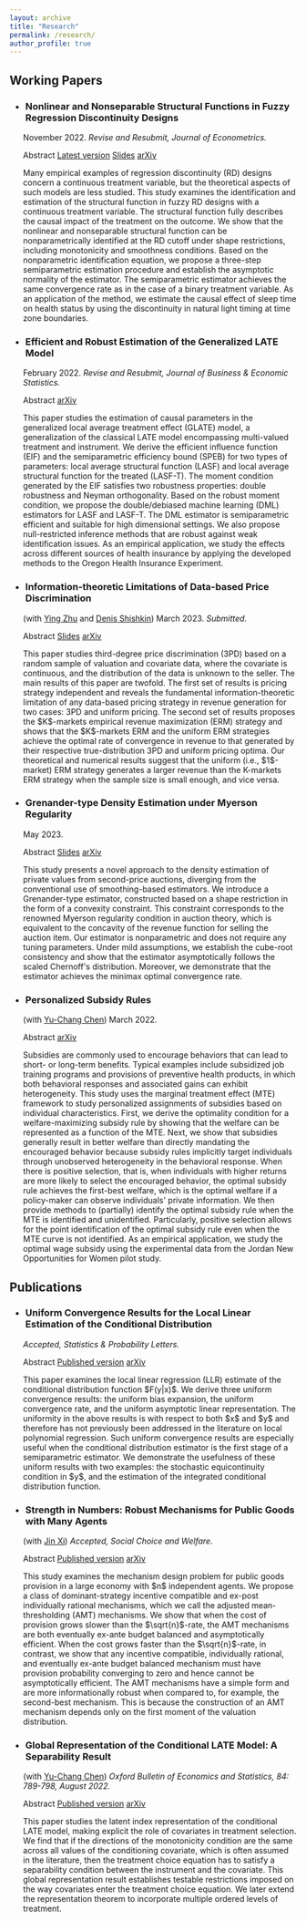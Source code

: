 ```yaml
---
layout: archive
title: "Research"
permalink: /research/
author_profile: true
---
```


<h2 class="archive__item-title" itemprop="headline"> Working Papers </h2>

<div>
<article class="archive__item" itemscope itemtype="http://schema.org/CreativeWork">



<h3 class="archive__item-title" itemprop="headline">
      <ul> <li> Nonlinear and Nonseparable Structural Functions in Fuzzy Regression Discontinuity Designs </li> </ul>
    </h3> 
    <p> 
    <ul style="list-style-type:none"> <li>November 2022. <i>Revise and Resubmit, Journal of Econometrics.</i> </li> </ul>
    </p>
    <ul style="list-style-type:none"> <li><a data-toggle="collapse" data-target="#nonlinear-structural-function-rdd"  class="btn" role="button">Abstract</a>
    <a href="/files/Nonlinear_RD.pdf" class="btn" role="button">Latest version</a> 
    <a href="/files/HaitianXie_JMP_slides.pdf" class="btn" role="button">Slides</a>
    <a href="https://arxiv.org/abs/2204.08168" class="btn" role="button">arXiv</a> </li> </ul>
    <div class="collapse" id="nonlinear-structural-function-rdd">
      <ul style="list-style-type:none"> <li>Many empirical examples of regression discontinuity (RD) designs concern a continuous treatment variable, but the theoretical aspects of such models are less studied. This study examines the identification and estimation of the structural function in fuzzy RD designs with a continuous treatment variable. The structural function fully describes the causal impact of the treatment on the outcome. We show that the nonlinear and nonseparable structural function can be nonparametrically identified at the RD cutoff under shape restrictions, including monotonicity and smoothness conditions. Based on the nonparametric identification equation, we propose a three-step semiparametric estimation procedure and establish the asymptotic normality of the estimator. The semiparametric estimator achieves the same convergence rate as in the case of a binary treatment variable. As an application of the method, we estimate the causal effect of sleep time on health status by using the discontinuity in natural light timing at time zone boundaries.</li> </ul>
    </div>
    
</article>
</div>



<div>
<article class="archive__item" itemscope itemtype="http://schema.org/CreativeWork">

<h3 class="archive__item-title" itemprop="headline">
      <ul> <li> Efficient and Robust Estimation of the Generalized LATE Model </li> </ul>
    </h3> 
    <p> 
    <ul style="list-style-type:none"> <li>February 2022. <i>Revise and Resubmit, Journal of Business & Economic Statistics.</i> </li> </ul>
    </p>
    <ul style="list-style-type:none"> <li><a data-toggle="collapse" data-target="#efficient-robust-estimation-glate"  class="btn" role="button">Abstract</a>
    <a href="https://arxiv.org/abs/2001.06746" class="btn" role="button">arXiv</a> </li> </ul>
    <div class="collapse" id="efficient-robust-estimation-glate">
      <ul style="list-style-type:none"> <li>This paper studies the estimation of causal parameters in the generalized local average treatment effect (GLATE) model, a generalization of the classical LATE model encompassing multi-valued treatment and instrument. We derive the efficient influence function (EIF) and the semiparametric efficiency bound (SPEB) for two types of parameters: local average structural function (LASF) and local average structural function for the treated (LASF-T). The moment condition generated by the EIF satisfies two robustness properties: double robustness and Neyman orthogonality. Based on the robust moment condition, we propose the double/debiased machine learning (DML) estimators for LASF and LASF-T. The DML estimator is semiparametric efficient and suitable for high dimensional settings. We also propose null-restricted inference methods that are robust against weak identification issues. As an empirical application, we study the effects across different sources of health insurance by applying the developed methods to the Oregon Health Insurance Experiment. </li> </ul>
    </div>
    
</article>
</div>













<div>
<article class="archive__item" itemscope itemtype="http://schema.org/CreativeWork">

<h3 class="archive__item-title" itemprop="headline">
      <ul> <li> Information-theoretic Limitations of Data-based Price Discrimination</li> </ul>
    </h3> 
    <p> 
    <ul style="list-style-type:none"> <li>(with <a href="https://sites.google.com/view/ying-zhu/ying-zhu">Ying Zhu</a> and <a href="https://denisshishkin.com/">Denis Shishkin</a>) March 2023. <i>Submitted.</i></li> </ul>
    </p>
    <ul style="list-style-type:none"> <li><a data-toggle="collapse" data-target="#data-based-price-discrimination"  class="btn" role="button">Abstract</a>
    <a href="/files/PriceDiscrimination_slides.pdf" class="btn" role="button">Slides</a>
    <a href="https://arxiv.org/abs/2204.12723" class="btn" role="button">arXiv</a></li> </ul>
    <div class="collapse" id="data-based-price-discrimination">
      <ul style="list-style-type:none"> <li>This paper studies third-degree price discrimination (3PD) based on a random sample of valuation and covariate data, where the covariate is continuous, and the distribution of the data is unknown to the seller. The main results of this paper are twofold. The first set of results is pricing strategy independent and reveals the fundamental information-theoretic limitation of any data-based pricing strategy in revenue generation for two cases: 3PD and uniform pricing. The second set of results proposes the $K$-markets empirical revenue maximization (ERM) strategy and shows that the $K$-markets ERM and the uniform ERM strategies achieve the optimal rate of convergence in revenue to that generated by their respective true-distribution 3PD and uniform pricing optima. Our theoretical and numerical results suggest that the uniform (i.e., $1$-market) ERM strategy generates a larger revenue than the K-markets ERM strategy when the sample size is small enough, and vice versa.</li> </ul>
    </div>

</article>
</div>

<div>
<article class="archive__item" itemscope itemtype="http://schema.org/CreativeWork">

<h3 class="archive__item-title" itemprop="headline">
      <ul> <li> Grenander-type Density Estimation under Myerson Regularity</li> </ul>
    </h3> 
    <p> 
    <ul style="list-style-type:none"> <li> May 2023. </li> </ul>
    </p>
    <ul style="list-style-type:none"> <li><a data-toggle="collapse" data-target="#grenander-auction-myerson"  class="btn" role="button">Abstract</a>
    <a href="/files/Grenander_Myerson_slides.pdf" class="btn" role="button">Slides</a>
    <a href="https://arxiv.org/abs/2305.09052" class="btn" role="button">arXiv</a></li> </ul>
    <div class="collapse" id="grenander-auction-myerson">
      <ul style="list-style-type:none"> <li> This study presents a novel approach to the density estimation of private values from second-price auctions, diverging from the conventional use of smoothing-based estimators. We introduce a Grenander-type estimator, constructed based on a shape restriction in the form of a convexity constraint. This constraint corresponds to the renowned Myerson regularity condition in auction theory, which is equivalent to the concavity of the revenue function for selling the auction item. Our estimator is nonparametric and does not require any tuning parameters. Under mild assumptions, we establish the cube-root consistency and show that the estimator asymptotically follows the scaled Chernoff's distribution. Moreover, we demonstrate that the estimator achieves the minimax optimal convergence rate.</li> </ul>
    </div>

</article>
</div>

<div>
<article class="archive__item" itemscope itemtype="http://schema.org/CreativeWork">

<h3 class="archive__item-title" itemprop="headline">
    <ul> <li> Personalized Subsidy Rules </li> </ul>
    </h3> 
    <p> 
    <ul style="list-style-type:none"> <li> (with <a href="https://yu-chang-chen.github.io/">Yu-Chang Chen</a>) March 2022. </li> </ul>
    </p>
    <ul style="list-style-type:none"> <li> <a data-toggle="collapse" data-target="#personalized-subsidy-rules"  class="btn" role="button">Abstract</a>
    <a href="https://arxiv.org/abs/2202.13545" class="btn" role="button">arXiv</a> </li> </ul>
    <div class="collapse" id="personalized-subsidy-rules">
      <ul style="list-style-type:none"> <li><p> Subsidies are commonly used to encourage behaviors that can lead to short- or long-term benefits. Typical examples include subsidized job training programs and provisions of preventive health products, in which both behavioral responses and associated gains can exhibit heterogeneity. This study uses the marginal treatment effect (MTE) framework to study personalized assignments of subsidies based on individual characteristics. First, we derive the optimality condition for a welfare-maximizing subsidy rule by showing that the welfare can be represented as a function of the MTE. Next, we show that subsidies generally result in better welfare than directly mandating the encouraged behavior because subsidy rules implicitly target individuals through unobserved heterogeneity in the behavioral response. When there is positive selection, that is, when individuals with higher returns are more likely to select the encouraged behavior, the optimal subsidy rule achieves the first-best welfare, which is the optimal welfare if a policy-maker can observe individuals' private information. We then provide methods to (partially) identify the optimal subsidy rule when the MTE is identified and unidentified. Particularly, positive selection allows for the point identification of the optimal subsidy rule even when the MTE curve is not identified. As an empirical application, we study the optimal wage subsidy using the experimental data from the Jordan New Opportunities for Women pilot study. </p> </li> </ul>
    </div>
    
</article>
</div>








<h2 class="archive__item-title" itemprop="headline"> Publications </h2>

<div>
<article class="archive__item" itemscope itemtype="http://schema.org/CreativeWork">

<h3 class="archive__item-title" itemprop="headline">
      <ul> <li> Uniform Convergence Results for the Local Linear Estimation of the Conditional Distribution </li> </ul>
    </h3> 
    <p> 
    <ul style="list-style-type:none"> <li> <i>Accepted, Statistics & Probability Letters.</i> </li> </ul>
    </p>
    <ul style="list-style-type:none"> <li> <a data-toggle="collapse" data-target="#uniform-convergence-results-llr"  class="btn" role="button">Abstract</a>
     <a href="https://doi.org/10.1016/j.spl.2023.109886" class="btn" role="button">Published version</a>
    <a href="https://arxiv.org/abs/2112.08546" class="btn" role="button">arXiv</a> </li> </ul>
    <div class="collapse" id="uniform-convergence-results-llr">
      <ul style="list-style-type:none"> <li> This paper examines the local linear regression (LLR) estimate of the conditional distribution function $F(y|x)$. We derive three uniform convergence results: the uniform bias expansion, the uniform convergence rate, and the uniform asymptotic linear representation. The uniformity in the above results is with respect to both $x$ and $y$ and therefore has not previously been addressed in the literature on local polynomial regression. Such uniform convergence results are especially useful when the conditional distribution estimator is the first stage of a semiparametric estimator. We demonstrate the usefulness of these uniform results with two examples: the stochastic equicontinuity condition in $y$, and the estimation of the integrated conditional distribution function.</li> </ul>
    </div>
    
</article>
</div>

<div>
<article class="archive__item" itemscope itemtype="http://schema.org/CreativeWork">

<h3 class="archive__item-title" itemprop="headline">
      <ul> <li> Strength in Numbers: Robust Mechanisms for Public Goods with Many Agents </li> </ul>
    </h3> 
    <p> 
    <ul style="list-style-type:none"> <li>(with <a href="https://sites.google.com/view/jin-xi">Jin Xi</a>) <i>Accepted, Social Choice and Welfare.</i> </li> </ul>
    </p>
    <ul style="list-style-type:none"> <li><a data-toggle="collapse" data-target="#strength-in-number-robust"  class="btn" role="button">Abstract</a>
    <a href="https://doi.org/10.1007/s00355-023-01466-2" class="btn" role="button">Published version</a>
    <a href="https://arxiv.org/abs/2101.02423" class="btn" role="button">arXiv</a> </li> </ul>
    <div class="collapse" id="strength-in-number-robust">
      <ul style="list-style-type:none"> <li>This study examines the mechanism design problem for public goods provision in a large economy with $n$ independent agents. We propose a class of dominant-strategy incentive compatible and ex-post individually rational mechanisms, which we call the adjusted mean-thresholding (AMT) mechanisms. We show that when the cost of provision grows slower than the $\sqrt{n}$-rate, the AMT mechanisms are both eventually ex-ante budget balanced and asymptotically efficient. When the cost grows faster than the $\sqrt{n}$-rate, in contrast, we show that any incentive compatible, individually rational, and eventually ex-ante budget balanced mechanism must have provision probability converging to zero and hence cannot be asymptotically efficient. The AMT mechanisms have a simple form and are more informationally robust when compared to, for example, the second-best mechanism. This is because the construction of an AMT mechanism depends only on the first moment of the valuation distribution.</li> </ul>
    </div>
    
</article>
</div>

<div>
<article class="archive__item" itemscope itemtype="http://schema.org/CreativeWork">

<h3 class="archive__item-title" itemprop="headline">
      <ul> <li> Global Representation of the Conditional LATE Model: A Separability Result </li> </ul>
    </h3> 
    <ul style="list-style-type:none"> <li>
    (with <a href="https://yu-chang-chen.github.io/">Yu-Chang Chen</a>) <i>Oxford Bulletin of Economics and Statistics, 84: 789-798, August 2022.</i>
    </li> </ul>
    <ul style="list-style-type:none"> <li> <a data-toggle="collapse" data-target="#global-representation-conditional-late"  class="btn" role="button">Abstract</a>
    <a href="https://doi.org/10.1111/obes.12476" class="btn" role="button">Published version</a>
    <a href="https://arxiv.org/abs/2007.08106" class="btn" role="button">arXiv</a> </li> </ul>
    <div class="collapse" id="global-representation-conditional-late">
      <ul style="list-style-type:none"> <li> This paper studies the latent index representation of the conditional LATE model, making explicit the role of covariates in treatment selection. We find that if the directions of the monotonicity condition are the same across all values of the conditioning covariate, which is often assumed in the literature, then the treatment choice equation has to satisfy a separability condition between the instrument and the covariate. This global representation result establishes testable restrictions imposed on the way covariates enter the treatment choice equation. We later extend the representation theorem to incorporate multiple ordered levels of treatment.</li> </ul>
    </div>
    
</article>
</div>







